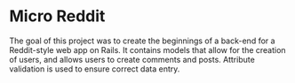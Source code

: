 # Micro Reddit
The goal of this project was to create the beginnings of a back-end for a Reddit-style web app on Rails. It contains models that allow for the creation of users, and allows users to create comments and posts. Attribute validation is used to ensure correct data entry.
